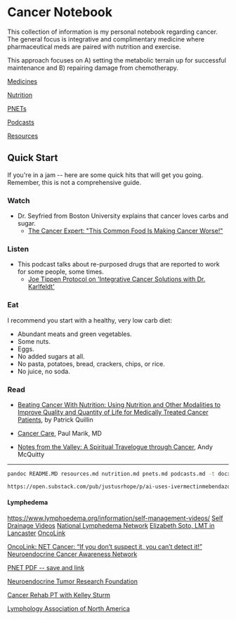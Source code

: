 # Cancer Notebook

This collection of information is my personal notebook regarding cancer.  The general focus is integrative and complimentary medicine where pharmaceutical meds are paired with nutrition and exercise.

This approach focuses on A) setting the metabolic terrain up for successful maintenance and B) repairing damage from chemotherapy.

[Medicines](meds.md)

[Nutrition](nutrition.md)

[PNETs](pnets.md)

[Podcasts](podcasts.md)

[Resources](resources.md)

## Quick Start

If you're in a jam -- here are some quick hits that will get you going.  Remember, this is not a comprehensive guide.

### Watch

- Dr. Seyfried from Boston University explains that cancer loves carbs and sugar.
  - [The Cancer Expert: "This Common Food Is Making Cancer Worse!"](https://www.youtube.com/watch?v=VaVC3PAWqLk)

### Listen

- This podcast talks about re-purposed drugs that are reported to work for some people, some times.
  - [Joe Tippen Protocol on 'Integrative Cancer Solutions with Dr. Karlfeldt'](https://open.spotify.com/episode/1PZa8PPYAAC2nuzxcLNdkb?si=M25I5yv3QqCjLwknnPiCiA)

### Eat

I recommend you start with a healthy, very low carb diet:

- Abundant meats and green vegetables.
- Some nuts.
- Eggs.
- No added sugars at all.
- No pasta, potatoes, bread, crackers, chips, or rice.
- No juice, no soda.

### Read

- [Beating Cancer With Nutrition:  Using Nutrition and Other Modalities to Improve Quality and Quantity of Life for Medically Treated Cancer Patients](https://www.amazon.com/dp/1735234702/), by Patrick Quillin

- [Cancer Care](https://www.amazon.com/Cancer-Care-Repurposed-Metabolic-Interventions/dp/0960126503), Paul Marik, MD

- [Notes from the Valley: A Spiritual Travelogue through Cancer](https://www.amazon.com/Notes-Valley-Spiritual-Travelogue-through/dp/0802412548/), Andy McQuitty

***

```bash
pandoc README.MD resources.md nutrition.md pnets.md podcasts.md -t docx -o cancer_notebook.docx

https://open.substack.com/pub/justusrhope/p/ai-uses-ivermectinmebendazole-to?utm_source=share&utm_medium=android&r=rbl8l
```

#### Lymphedema

<https://www.lymphoedema.org/information/self-management-videos/>
[Self Drainage Videos](https://www.youtube.com/playlist?list=PLekVty32TyUmoDKIuzNUE3ppOuSzxn9hA>)
[National Lymphedema Network](https://lymphnet.org/)
[Elizabeth Soto, LMT in Lancaster](https://lymphnet.org/members/?id=80151757)
[OncoLink](https://www.oncolink.org)

[OncoLink: NET Cancer: “If you don’t suspect it, you can’t detect it!”](https://blogs.oncolink.org/2017/11/dont-suspect-cant-detect/)
[Neuroendocrine Cancer Awareness Network](https://netcancerawareness.org)

[PNET PDF -- save and link](https://www.netcancerawareness.org/wp-content/uploads/2022/07/neuroendocrine-patient.pdf)

[Neuroendocrine Tumor Research Foundation](https://netrf.org/)

[Cancer Rehab PT with Kelley Sturm](https://cancerrehabpt.com/blog/lymphedema-leg-exercises/)

[Lymphology Association of North America](https://www.clt-lana.org/)
